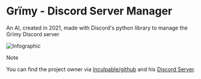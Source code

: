 # Grïmy - Discord Server Manager 
An AI, created in 2021, made with Discord's python library to manage the Grïmy Discord server


![Infographic](https://github.com/MenlyCSE/GrimyBot/assets/154091778/576156e6-5019-4a7e-9df7-6369380502fd)


> [!NOTE]
> You can find the project owner via [Inculpable/github](https://github.com/Inculpable/Grimy-Bot)
> and his [Discord Server](https://discord.gg/bwJrdyMVCY).

